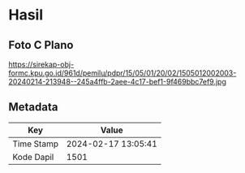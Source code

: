 # Hasil

## Foto C Plano

https://sirekap-obj-formc.kpu.go.id/961d/pemilu/pdpr/15/05/01/20/02/1505012002003-20240214-213948--245a4ffb-2aee-4c17-bef1-9f469bbc7ef9.jpg


## Metadata

| Key        | Value               |
| ---------- | ------------------- |
| Time Stamp | 2024-02-17 13:05:41 |
| Kode Dapil | 1501                |



